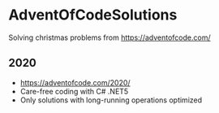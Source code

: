 # AdventOfCodeSolutions
Solving christmas problems from https://adventofcode.com/


## 2020
* https://adventofcode.com/2020/
* Care-free coding with C# .NET5
* Only solutions with long-running operations optimized

